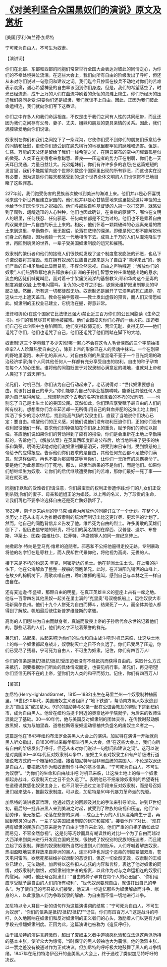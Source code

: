 # [《对美利坚合众国黑奴们的演说》原文及赏析](https://www.vrrw.net/wx/14631.html)

[美国]亨利·海兰德·加尼特

宁可死为自由人，不可生为奴隶。

【演讲词】

你们在北部、东部和西部的同胞们常常举行全国大会表达对彼此的同情之心，为你们的不幸处境哭泣流泪。在这些大会上，我们向所有自由的阶级发出了呼吁，但还从未对你们说过一句慰问和建议之词。我们迄今只停留在按兵不动地对你们的苦难表示哀痛，诚心希望神圣的自由早该回到你们身边。但是，我们的希望落空了。时光已经流逝，成千上万的人们在血流冲刷着的永恒的海滩上降生。你们所经历的压迫我们感同身受;只要你们还是奴隶，我们就谈不上自由。因此，正因为我们彼此命运相连，我们就向你们写下这番话。

你们之中许多人和我们命运相连，不仅是由于我们之间有人性的共同纽带，而且还因为我们之间存有父母、妻子、丈夫、姐妹和朋友的更具亲情的关系。因此，我们满腔挚爱地向你们说话。

奴隶制在你们和我们之间挖下了一条深沟，它使你们受不到你们的朋友们乐意给予的同情和抚慰，更使你们遭受到在魔鬼横行的地狱里都罕见的磨难和迫害。但是，仁慈、万能的天父还是留给了我们一线希望之光，在阴云密布的空中闪耀着孤星似的微亮。人类正在变得愈来愈聪慧、善良——压迫者的势力正在削弱，你们也一天天耳目灵通，力量日益壮大。兄弟姐妹们，你们有许许多多的哀怨;在这篇短短的发言里，我们不能期望向这个世界列数这个国家里出现的所有罪恶，而这也实在没有必要，因为这是你们每天都感受到的;这个世界全体文明的人们也惊愕不已地目睹了这些罪恶。

227年前，我们饱受伤害的民族首次被带到美洲的海滩上来。他们并非是心怀喜悦地来这个新世界里建立家园的。他们也并非是心甘情愿地来这里接受这片丰饶的土地给予他们天伦享乐之祝福的。他们与那些自称基督徒的人第一次打交道，就感受到了腐败、龌龊透顶的人心种种。他们也因此确认，在贪欲的驱使下，哪怕在文明人的眼里，任何残忍、任何邪恶、任何劫掠都是不足为过的。他们也不是乘着自由的双翼来到一片自由的乐土上来的。相反，他们怀着一颗颗破碎的心远离亲爱的故土来到这里，辛勤劳作，毫无报偿，沦落在悲惨的深渊。即便是死亡都不能解脱他们身上的枷锁，因为枷锁一代又一代地相传下去。成百上千万的人们从混沌降生于世，再回到魂灵的世界，一辈子受美国奴隶制度的诅咒和摧残。

奴隶制的繁衍者和他们的接班人们很快就发现了这个制度愈发膨胀的邪恶，也私下许诺说要将其摧毁。现在拥有奴隶的民族自己原来是为了自由才“漂洋来此”的，他们严重的自相矛盾如此显而易见，不容全然忽视。自由之声呐喊道：“解放你们的奴隶”;人们热泪盈眶地哀告释放来自非洲的子孙们;智慧女神庄重地提出她的恳求;流血的囚徒们喊冤叫屈，面对着十字架痛哭流涕的基督教义;耶和华向这个恶毒的制度紧皱双眉;上苍电闪雷鸣，复仇的火焰呼之即出，欲劈死维护奴隶制罪恶的卑鄙之徒。然而，所有这一切都徒然无功。奴隶制还是展开了它漆黑的死亡翅膀，在这块土地上遮天盖日。教会在袖手旁观——教士发出虚假的预言，而人们又情愿如此。奴隶制的王权业已建立，它统治在握，得意非常。



法律和舆论(在这个国家它比法律还强大)禁止近三百万你们的公民同胞读《生命之书》。你们的智慧尽其可能地被摧残。他们企图掐灭你们心存的一丝火花。压迫者们自己在此企图中也身陷囹圄。他们变得软弱无能、荒淫无耻、贪得无厌——他们诅咒了你们，他们也诅咒了自己，他们还诅咒了他们践踏在脚下的大地。

奴隶制!这三个字包藏了多少灾难!哪一颗心不会在这令人毛骨悚然的三个字前抽搐痉挛?人人珍藏热爱自由之心，除非上帝的形象已在人的灵魂中抹去。一个在刚果的野地里漫跑、未开化的非洲人，对自由权利的热爱丝毫不亚于一个目光炯炯的政治经济学家;每个人同其他任何人一样都有充分享受自由的权利。自由的种子孕育在每个人的心田里。谁将他的同胞贬置于对奴隶制心满意足的境地，谁就对上帝和人类犯下了滔天罪行。

弟兄们，时机已到，你们该为自己行动起来了。老话说得对：“世代奴隶要想自由，就该打出自己的拳头。”你们能够为自己的事业摇旗呐喊，能够比其他任何人更能为自己赢得解放……想想非洲这个古老的名字所蕴含着的不朽的光辉吧，——也别忘了自己是土生土长的美国公民。既然如此，你们理应享受赋予最自由的人们的所有权利。想想看你们含辛茹苦却一无所得;用自己的鲜血养肥的这块土地上你们挥洒了多少的泪水!然后，找到趾高气扬的奴隶主们，直截了当地说你们决心已定：要自由。唤醒他们的正义感，对他们说他们没有权利压迫你们，正如你们没有权利奴役他们一样。要求他们卸掉强加在你们身上的重负，赋予你们的劳动以报偿。答应他们说如果你们的劳动得到了应有的报偿，你们是会重新在土地上辛勤耕耘的。告诉他们，《解放法案》在英属西印度群岛公布后，给当地带来了更多的快乐和繁荣。明确无误地对他们说奴隶制罪恶滔天，将受到末日审判，受到愤怒的上帝给予的应得报应。告诉他们你们要求的是自由，其他任何东西都不足使你们满意。就这样做吧，再也不要为那些鞭笞辱骂你们、让你们一无所有的恶霸卖命了。要是他们为此想置你们于死地，那么，应承当后果的不是你们，而是他们。如果你们想继续生为奴隶、让你们的后代继续遭受你们的苦难，那你们最好一死了事——现在就死吧。

同胞们!默默的受难者们!请注意，你们最宝贵的权利正惨遭作践;你们的儿女们正受到杀戮;你们的妻子、母亲和姐姐正沦为娼妓。以上帝的名义，为了珍贵的生命，让我们再也不要争论选择自由还是死亡孰好孰坏了。

1822年，南卡罗来纳州的登马克·维希为解放他的同胞订立了一个计划。在整个人类历史上还从未有人为推翻奴隶制的统治而制订出比这更详尽、更宏伟的计划了。然而，他自己的同胞背信弃义告发了他。维希死为自由的烈士。许多勇敢的英雄们倒下了，但历史信守她的职责，将他们的英名镌刻在摩西、汉普登、退尔、布鲁斯、华莱士、图森-路维杜尔、拉菲特、华盛顿等人的同一座纪念碑上。

纳撒尼尔·特纳是登马克·维希的追随者。邪恶和不公把他逼得走投无路。专制暴政将他的名字钉在耻辱柱上，而人民却世代景仰他，将他视为高尚、无畏的人。

接下来是不朽的约瑟夫·辛克，阿密斯达的勇士。他在非洲土生土长。在上帝的护佑下，他在公海解救了整整一艘船的同胞弟兄。此时，在非洲阳光铺洒的山峰上，在故乡的棕榈树下，高歌欢唱自由，聆听雄狮的吼叫，感到自己与森林之王一样自由自在。

还有麦迪逊·华盛顿，那颗自由的明星，在真正英雄主义的星座上占有一席之地。他与一百零四名其他黑奴一起关在里士满的“克里奥”号双桅帆船上，运往奴隶大市场新奥尔良州。他们十九个人拼死为自由而搏斗，结果死了一人，而全体其他人都得到了解放。帆船最后驶往新普罗维登斯的拿骚。

高尚的人们!那些为自由而献身者，真诚而敬畏上帝的子孙后代会永世铭记着他们的。那些活着的人们，他们的名字环绕着荣誉的祥光。

弟兄们，站起来，站起来吧!为你们的生命和自由战斗吧!时机已来临，让这块土地上的每一个奴隶都起身战斗，奴隶制灭亡之日不会久远了。你们已受尽了压迫，你们已受尽了残暴，宁可死为自由人，不可生为奴隶。记住，你们有四百万人!

你们的信条是抵抗!抵抗!抵抗!受压迫者没有不经抵抗而获得自由的。采取什么方式来抵抗，则要根据你们所处的具体情况而定，也要见机行事。弟兄们，再见吧!望你们坚信无所不在的上帝，望你们为人类的和平而努力。记住，你们有四百万人!

【鉴赏】

加尼特(HerryHighlandGarnet，1815—1882)出生在马里兰州一个奴隶制种植园里。19世纪20年代，美国废奴主义者组织了“地下铁道”，帮助南方黑人奴隶逃到北方“自由区”或加拿大。9岁的加尼特与父亲一起在公谊会教友的帮助下逃到纽约市，成为自由黑人。他曾在纽约乌提卡附近的奥奈达神学院就学，为后来的牧师生涯奠定了基础。30—40年代，他与美国反对奴隶制的团体交往，在传教时鼓动解放黑奴，成为与加里森、道格拉斯等废奴运动领袖共负盛名的废奴主义者之一。

这篇是他在1843年纽约布法罗全美黑人大会上的演讲。加尼特在演讲一开始就向黑人听众指出，自1830年以来每年都举行黑人大会，但“在这些大会上，我们向所有自由的阶级发出了呼吁，但还从未对你们说过一句慰问和建议之词”。这可以说是对美国30—40年代反对奴隶制斗争中，废奴主义者对奴隶主和有产阶级进行道德说教方式的一个概括和总结。接着加尼特号召非洲血统的美国人，不论是奴隶还是自由人，要把抵抗作为和奴隶制作斗争的基本信条，“宁可死为自由人，不可生为奴隶”。“为你们的生命和自由战斗吧!时机已来临，让这块土地上的每一个奴隶都起身战斗，奴隶制灭亡之日不会久远了”。表明他已不把废除奴隶制的希望寄托在道德说教感化奴隶主身上，也不只限于通过立法手段来反对奴隶制，而是号召奴隶们起来战斗，推翻奴隶制度。可以说，加尼特是50年代暴力革命派的先驱。

加尼特的演讲极富哲理，他通过历史的回顾及对比的手法来引导听众。讲到17世纪初，最后的一批非洲黑人来到美洲之时起，就受到了种族的歧视和压迫，他们“辛勤劳作，毫无报偿，沦落在悲惨的深渊……成百上千万的人们从混沌降生于世，再回到魂灵的世界，一辈子受美国奴隶制度的诅咒和摧残”。接着他作了对比，“现在拥有奴隶的民族自己原来是为了自由才‘漂洋来此’的，他们严重的自相矛盾如此显而易见，不容全然忽视”。这是何等巧妙而具有嘲讽性的对比!一个为了自由而越过大西洋来到美洲进行开发而立国的民族，很快成了奴役别的民族的压迫者，而且建立起了奴隶制。罪恶的奴隶制理所当然地遭到人们的贬斥。人们呼喊着解放奴隶，热泪盈眶地哀求释放来自非洲的黑人，连耶和华也对这个恶毒的制度紧皱双眉，苍天电闪雷鸣，欲劈死那些维护奴隶制的恶徒们，但这一切全然无效，奴隶制的王权业已建立，无法动摇。加尼特以这些扣人心弦的内容和言辞，表达了他对奴隶的同情，对奴隶制的憎恨，对奴隶制维护者的指责，以此作为对与之命运相连的奴隶们的慰问。同时，他还号召奴隶们：“自由的种子孕育在每个人的心田里”、“你们理应享受赋予最自由的人们的所有权利”、“世代奴隶要想自由，就该打出自己的拳头”。为了使自己的号召被人们接受，他又进一步追忆那些为奴隶解放而斗争、献身的人，以此激励人们为争取奴隶的解放、为自由而不惜一切地进行斗争。

加尼特以令人耳目一新的语句作为这篇演讲词的结尾：“宁可死为自由人，不可生为奴隶”，“你们的信条是抵抗!抵抗!抵抗!”“记住，你们有四百万人”!这是战斗的呼吁，久久地回响在奴隶们和反对奴隶制的正义者们的心头，激励着人们以更有力的手段去推翻奴隶制度。正因为此，这篇演讲也被称为《造反呼吁》。

由于加尼特的演讲言辞激烈，超出了废奴主义者中道德感化派和立法派这两派所持的基本主张，使听众大为惊愕，当时保守的黑人领袖也大为震惊。他的激烈主张，以一票之差没有被通过作为正式决议。但加尼特的呼吁极大地鼓舞了黑人的斗争情绪。1847年在纽约特洛伊召开的全美黑人大会上，终于通过了类似加尼特呼吁的决议。

